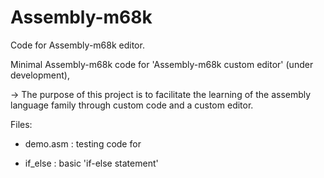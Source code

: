 # Assembly-m68k
Code for Assembly-m68k editor.

Minimal Assembly-m68k code for 'Assembly-m68k custom editor' (under development), 

-> The purpose of this project is to facilitate the learning of the assembly language family through custom code and a custom editor.

Files:

- demo.asm : testing code for 

- if_else :  basic 'if-else statement' 


